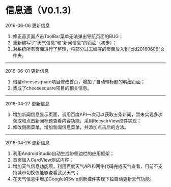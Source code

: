 # 信息通（V0.1.3)

2016-06-06 更新信息

1. 修正首页面点击ToolBar菜单无法弹出导航页面的BUG；
2. 重新编写了“天气信息”和“新闻信息”的页面（初步）；
3. 对系统所有页面进行了整理，将部分过去编写的页面放入到“old20160606”文件夹。


----------

2016-06-01 更新信息

1. 借鉴cheesesquare项目修改首页，增加了自动带标题的明细页面；
2. 集成了cheesesquare项目的相关信息。


----------

2016-04-27 更新信息

1. 增加新闻信息显示页面，调用百度API一次可以获取五条新闻，暂未实现多次获取和点击新闻标题查看内容功能，采用RecycirView控件实现；
2. 修改侧面菜单，增加新闻信息菜单，并添加点击后的方法。


----------


2016-04-26 更新信息

1. 利用AndroidStudio自动生成带侧边栏的应用框架；
2. 首页加入CardView测试内容；
3. 增加天气信息功能项，利用百度天气API和网络代码完成天气查看，目前不支持城市切换仅能够查看武汉天气；
4. 在天气信息中增加Google的Swip刷新控件实现下拉自动更新天气功能。